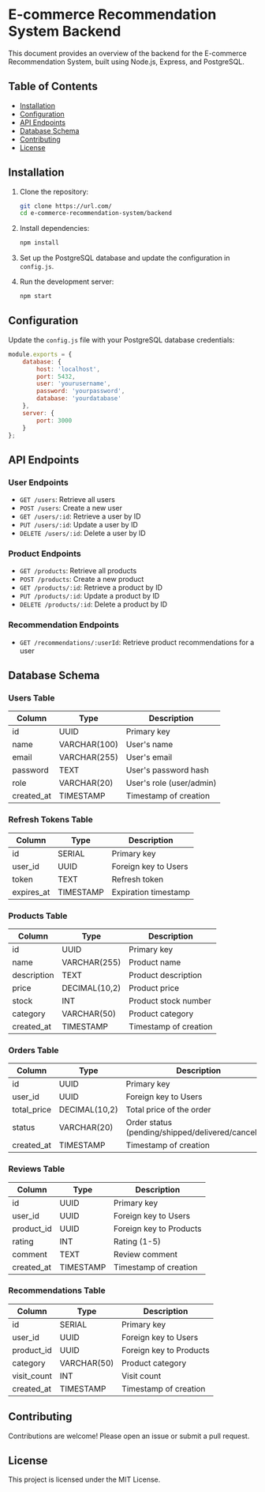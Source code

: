 # E-commerce Recommendation System Backend

This document provides an overview of the backend for the E-commerce Recommendation System, built using Node.js, Express, and PostgreSQL.

## Table of Contents
- [Installation](#installation)
- [Configuration](#configuration)
- [API Endpoints](#api-endpoints)
- [Database Schema](#database-schema)
- [Contributing](#contributing)
- [License](#license)

## Installation

1. Clone the repository:
    ```sh
    git clone https://url.com/
    cd e-commerce-recommendation-system/backend
    ```

2. Install dependencies:
    ```sh
    npm install
    ```

3. Set up the PostgreSQL database and update the configuration in `config.js`.

4. Run the development server:
    ```sh
    npm start
    ```

## Configuration

Update the `config.js` file with your PostgreSQL database credentials:
```js
module.exports = {
    database: {
        host: 'localhost',
        port: 5432,
        user: 'yourusername',
        password: 'yourpassword',
        database: 'yourdatabase'
    },
    server: {
        port: 3000
    }
};
```

## API Endpoints

### User Endpoints
- `GET /users`: Retrieve all users
- `POST /users`: Create a new user
- `GET /users/:id`: Retrieve a user by ID
- `PUT /users/:id`: Update a user by ID
- `DELETE /users/:id`: Delete a user by ID

### Product Endpoints
- `GET /products`: Retrieve all products
- `POST /products`: Create a new product
- `GET /products/:id`: Retrieve a product by ID
- `PUT /products/:id`: Update a product by ID
- `DELETE /products/:id`: Delete a product by ID

### Recommendation Endpoints
- `GET /recommendations/:userId`: Retrieve product recommendations for a user

## Database Schema

### Users Table
| Column     | Type    | Description          |
|------------|---------|----------------------|
| id         | UUID    | Primary key          |
| name       | VARCHAR(100) | User's name          |
| email      | VARCHAR(255) | User's email         |
| password   | TEXT    | User's password hash |
| role       | VARCHAR(20) | User's role (user/admin)   |
| created_at | TIMESTAMP | Timestamp of creation |

### Refresh Tokens Table
| Column     | Type    | Description          |
|------------|---------|----------------------|
| id         | SERIAL  | Primary key          |
| user_id    | UUID    | Foreign key to Users |
| token      | TEXT    | Refresh token        |
| expires_at | TIMESTAMP | Expiration timestamp |

### Products Table
| Column     | Type    | Description          |
|------------|---------|----------------------|
| id         | UUID    | Primary key          |
| name       | VARCHAR(255) | Product name         |
| description| TEXT    | Product description  |
| price      | DECIMAL(10,2) | Product price        |
| stock      | INT     | Product stock number |
| category   | VARCHAR(50) | Product category       |
| created_at | TIMESTAMP | Timestamp of creation |

### Orders Table
| Column     | Type    | Description          |
|------------|---------|----------------------|
| id         | UUID    | Primary key          |
| user_id    | UUID    | Foreign key to Users |
| total_price| DECIMAL(10,2) | Total price of the order |
| status     | VARCHAR(20) | Order status (pending/shipped/delivered/cancelled) |
| created_at | TIMESTAMP | Timestamp of creation |

### Reviews Table
| Column     | Type    | Description          |
|------------|---------|----------------------|
| id         | UUID    | Primary key          |
| user_id    | UUID    | Foreign key to Users |
| product_id | UUID    | Foreign key to Products |
| rating     | INT     | Rating (1-5)         |
| comment    | TEXT    | Review comment       |
| created_at | TIMESTAMP | Timestamp of creation |

### Recommendations Table
| Column     | Type    | Description          |
|------------|---------|----------------------|
| id         | SERIAL  | Primary key          |
| user_id    | UUID    | Foreign key to Users |
| product_id | UUID    | Foreign key to Products |
| category   | VARCHAR(50) | Product category       |
| visit_count| INT     | Visit count          |
| created_at | TIMESTAMP | Timestamp of creation |

## Contributing

Contributions are welcome! Please open an issue or submit a pull request.

## License

This project is licensed under the MIT License.